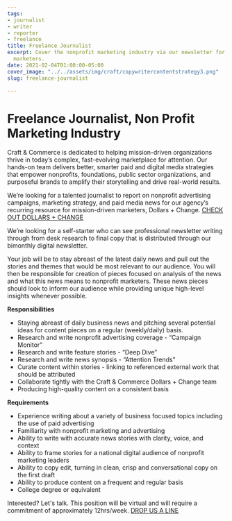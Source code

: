 ```yaml
---
tags:
- journalist
- writer
- reporter
- freelance
title: Freelance Journalist
excerpt: Cover the nonprofit marketing industry via our newsletter for mission-driven
  marketers.
date: 2021-02-04T01:00:00-05:00
cover_image: "../../assets/img/craft/copywritercontentstrategy3.png"
slug: freelance-journalist

---
```

##### 

# **Freelance Journalist, Non Profit Marketing Industry**

Craft & Commerce is dedicated to helping mission-driven organizations thrive in today’s complex, fast-evolving marketplace for attention. Our hands-on team delivers better, smarter paid and digital media strategies that empower nonprofits, foundations, public sector organizations, and purposeful brands to amplify their storytelling and drive real-world results.

We’re looking for a talented journalist to report on nonprofit advertising campaigns, marketing strategy, and paid media news for our agency’s recurring resource for mission-driven marketers, Dollars + Change. [CHECK OUT DOLLARS + CHANGE](https://us15.campaign-archive.com/home/?u=fddf53c8e5bc7f77de77b73d4&id=1def3dd218 "email archive")

We’re looking for a self-starter who can see professional newsletter writing through from desk research to final copy that is distributed through our bimonthly digital newsletter.

Your job will be to stay abreast of the latest daily news and pull out the stories and themes that would be most relevant to our audience. You will then be responsible for creation of pieces focused on analysis of the news and what this news means to nonprofit marketers. These news pieces should look to inform our audience while providing unique high-level insights whenever possible.

**Responsibilities**

* Staying abreast of daily business news and pitching several potential ideas for content pieces on a regular (weekly/daily) basis.
* Research and write nonprofit advertising coverage - “Campaign Monitor”
* Research and write feature stories - “Deep Dive”
* Research and write news synopsis - “Attention Trends”
* Curate content within stories - linking to referenced external work that should be attributed
* Collaborate tightly with the Craft & Commerce Dollars + Change team
* Producing high-quality content on a consistent basis

**Requirements**

* Experience writing about a variety of business focused topics including the use of paid advertising
* Familiarity with nonprofit marketing and advertising
* Ability to write with accurate news stories with clarity, voice, and context
* Ability to frame stories for a national digital audience of nonprofit marketing leaders
* Ability to copy edit, turning in clean, crisp and conversational copy on the first draft
* Ability to produce content on a frequent and regular basis
* College degree or equivalent

Interested? Let's talk. This position will be virtual and will require a commitment of approximately 12hrs/week. [DROP US A LINE](mailto:karen@craftand.com "email")